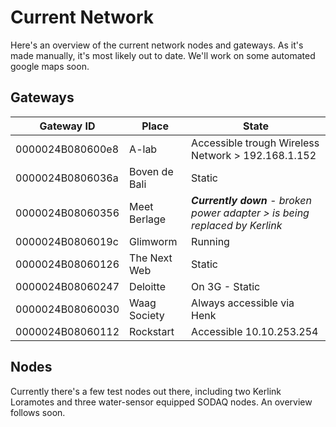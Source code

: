 # Current Network

Here's an overview of the current network nodes and gateways.
As it's made manually, it's most likely out to date. We'll work on some automated google maps soon.


## Gateways
| Gateway ID | Place | State |
|------------|-------|-------|
| 0000024B080600e8 | A-lab | Accessible trough Wireless Network > 192.168.1.152 |
| 0000024B0806036a | Boven de Bali | Static |
| 0000024B08060356 | Meet Berlage | _**Currently down** - broken power adapter > is being replaced by Kerlink_ |
| 0000024B0806019c | Glimworm | Running | Accessible trough SSH > 192.168.2.18 |
| 0000024B08060126 | The Next Web | Static |
| 0000024B08060247 | Deloitte | On 3G - Static |
| 0000024B08060030 | Waag Society | Always accessible via Henk |
| 0000024B08060112 | Rockstart | Accessible 10.10.253.254 |


## Nodes
Currently there's a few test nodes out there, including two Kerlink Loramotes and three water-sensor equipped SODAQ nodes. An overview follows soon.